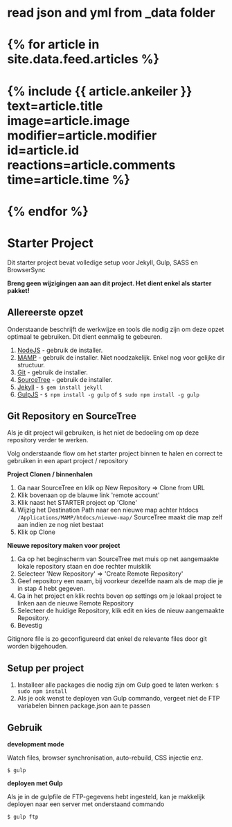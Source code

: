 # read json and yml from _data folder
# {% for article in site.data.feed.articles %}
#	{% include {{ article.ankeiler }} text=article.title image=article.image modifier=article.modifier id=article.id reactions=article.comments time=article.time %}
# {% endfor %}


# Starter Project

Dit starter project bevat volledige setup voor Jekyll, Gulp, SASS en BrowserSync

**Breng geen wijzigingen aan aan dit project. Het dient enkel als starter pakket!** 



## Allereerste opzet
Onderstaande beschrijft de werkwijze en tools die nodig zijn om deze opzet optimaal te gebruiken.
Dit dient eenmalig te gebeuren.

1. [NodeJS](http://nodejs.org) - gebruik de installer.
2. [MAMP](https://www.mamp.info) - gebruik de installer. Niet noodzakelijk. Enkel nog voor gelijke dir structuur.
3. [Git](http://git-scm.com) - gebruik de installer.
4. [SourceTree](http://www.sourcetreeapp.com) - gebruik de installer.
5. [Jekyll](http://jekyllrb.com/) - `$ gem install jekyll`
6. [GulpJS](https://github.com/gulpjs/gulp) - `$ npm install -g gulp` of `$ sudo npm install -g gulp`  


## Git Repository en SourceTree
Als je dit project wil gebruiken, is het niet de bedoeling om op deze repository verder te werken.

Volg onderstaande flow om het starter project binnen te halen en correct te gebruiken in een apart project / repository

**Project Clonen / binnenhalen**

1. Ga naar SourceTree en klik op New Repository => Clone from URL
2. Klik bovenaan op de blauwe link 'remote account'
3. Klik naast het STARTER project op 'Clone'
4. Wijzig het Destination Path naar een nieuwe map achter htdocs `/Applications/MAMP/htdocs/nieuwe-map/` SourceTree maakt die map zelf aan indien ze nog niet bestaat
5. Klik op Clone


**Nieuwe repository maken voor project**

1. Ga op het beginscherm van SourceTree met muis op net aangemaakte lokale repository staan en doe rechter muisklik
2. Selecteer 'New Repository' => 'Create Remote Repository'
3. Geef repository een naam, bij voorkeur dezelfde naam als de map die je in stap 4 hebt gegeven.
4. Ga in het project en klik rechts boven op settings om je lokaal project te linken aan de nieuwe Remote Repository
5. Selecteer de huidige Repository, klik edit en kies de nieuw aangemaakte Repository.
6. Bevestig


Gitignore file is zo geconfigureerd dat enkel de relevante files door git worden bijgehouden. 

## Setup per project

1. Installeer alle packages die nodig zijn om Gulp goed te laten werken: `$ sudo npm install`
2. Als je ook wenst te deployen van Gulp commando, vergeet niet de FTP variabelen binnen package.json aan te passen 


## Gebruik

**development mode**

Watch files, browser synchronisation, auto-rebuild, CSS injectie enz.

```shell
$ gulp
```

**deployen met Gulp**

Als je in de gulpfile de FTP-gegevens hebt ingesteld, kan je makkelijk deployen naar een server met onderstaand commando


```shell
$ gulp ftp
```
